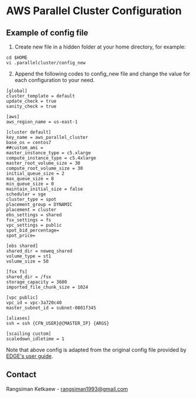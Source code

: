 # AWS Parallel Cluster Configuration

## Example of config file

1. Create new file in a hidden folder at your home directory, for example:

```
cd $HOME
vi .parallelcluster/config_new
```

2. Append the following codes to config_new file and change the value for each configuration to your need.

```
[global]
cluster_template = default
update_check = true
sanity_check = true

[aws]
aws_region_name = us-east-1

[cluster default]
key_name = aws_parallel_cluster
base_os = centos7
##custom_ami =
master_instance_type = c5.xlarge
compute_instance_type = c5.4xlarge
master_root_volume_size = 30
compute_root_volume_size = 30
initial_queue_size = 2
max_queue_size = 8
min_queue_size = 0
maintain_initial_size = false
scheduler = sge
cluster_type = spot
placement_group = DYNAMIC
placement = cluster
ebs_settings = shared
fsx_settings = fs
vpc_settings = public
spot_bid_percentage=
spot_price=

[ebs shared]
shared_dir = neweq_shared
volume_type = st1
volume_size = 50

[fsx fs]
shared_dir = /fsx
storage_capacity = 3600
imported_file_chunk_size = 1024

[vpc public]
vpc_id = vpc-3a720c40
master_subnet_id = subnet-0801f345

[aliases]
ssh = ssh {CFN_USER}@{MASTER_IP} {ARGS}

[scailing custom]
scaledown_idletime = 1
```

Note that above config is adapted from the original config file provided by [EDGE's user guide](http://usr.dial3343.org/en/master/chapters/setup/cloud.html#sec-cloud-parallel-cluster).

## Contact

Rangsiman Ketkaew - rangsiman1993@gmail.com
